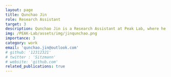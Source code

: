 ```yaml
---
layout: page
title: Qunchao Jin
role: Research Assistant
target: 3
description: Qunchao Jin is a Research Assistant at ​​Peak Lab​​, where he focuses on ​​foundation model-based embodied navigation​​. Previously, he worked as a ​​Computer Vision Researcher​​ at ​​Lenovo Research​​, developing robotic inspection systems. He holds a ​​Master’s degree​​ from ​​East China Normal University​​, with research in ​​medical image analysis​​. Driven by a broad interest in ​​AI applications across industries​​, Qunchao aims to bridge advanced research with practical solutions to real-world challenges.
img: /PEAK-Lab/assets/img/jinqunchao.png
importance: 3
category: work
email: 'qunchao.jin@outlook.com'
# github: '12312321'
# twitter : 'Sitzmann'
# website: 'github.com'
related_publications: true
---
```

